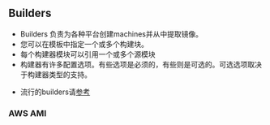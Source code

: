 ## Builders

- Builders 负责为各种平台创建machines并从中提取镜像。
- 您可以在模板中指定一个或多个构建块。
- 每个构建器模块可以引用一个或多个源模块
- 构建器有许多配置选项。有些选项是必须的，有些则是可选的。可选选项取决于构建器类型的支持。

+ 流行的builders请[参考](https://developer.hashicorp.com/packer/integrations)

### AWS AMI